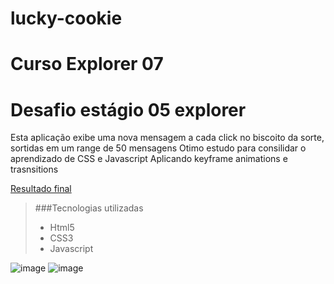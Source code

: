 # lucky-cookie
# Curso Explorer 07
# Desafio estágio 05 explorer  
Esta aplicação exibe uma nova mensagem a cada click no biscoito da sorte, sortidas em um range de 50 mensagens
Otimo estudo para consilidar o aprendizado de CSS e Javascript
Aplicando keyframe animations e trasnsitions

 [Resultado final]([https://duckduckgo.com](https://valdeirbarbosa.github.io/lucky-cookie-main/)])
 
 
>###Tecnologias utilizadas
> - Html5
> - CSS3
> - Javascript

![image](https://user-images.githubusercontent.com/6127742/208247783-b01a6a63-db91-4c5a-b1fc-6f1e29616f25.png)
![image](https://user-images.githubusercontent.com/6127742/208247807-63d089d6-90c8-46c4-9722-fd480346a910.png)


